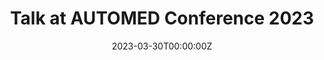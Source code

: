 ---
title: Talk at AUTOMED Conference 2023

event: AUTOMED Conference
event_url: https://www.thm.de/lse/en/forschung/ibmt/ag-biomedizinische-signale-und-systeme/automed-2023.html

summary: In March, I gave a talk on my [publication about the ASMO hardware platform](./publication/asmo) at the AUTOMED Conference 2023.

date: '2023-03-30T00:00:00Z'
#date_end: '2023-03-30T00:00:00Z'
all_day: true

tags: [talk]

links:
url_code: ''
url_pdf: ''
url_slides: ''
url_video: ''


---